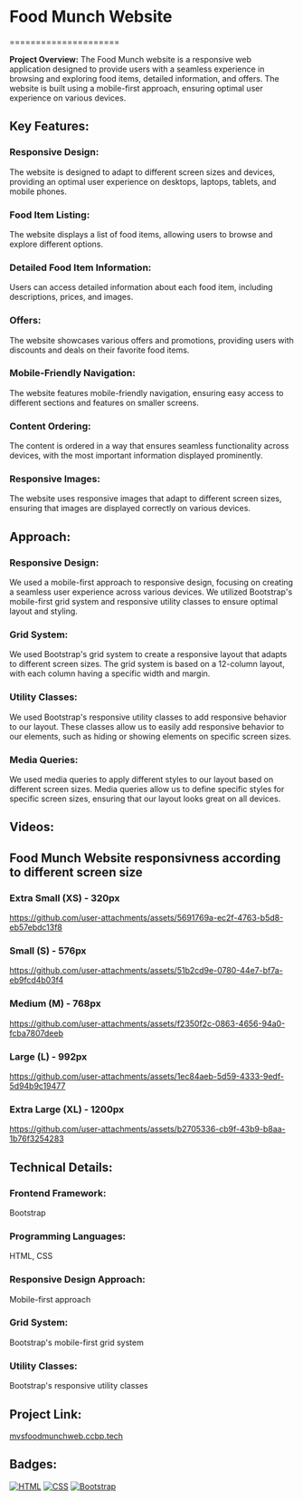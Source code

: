 # Food Munch Website
=====================

**Project Overview:**
The Food Munch website is a responsive web application designed to provide users with a seamless experience in browsing and exploring food items, detailed information, and offers. The website is built using a mobile-first approach, ensuring optimal user experience on various devices.

## Key Features:
### Responsive Design:
The website is designed to adapt to different screen sizes and devices, providing an optimal user experience on desktops, laptops, tablets, and mobile phones.

### Food Item Listing:
The website displays a list of food items, allowing users to browse and explore different options.

### Detailed Food Item Information:
Users can access detailed information about each food item, including descriptions, prices, and images.

### Offers:
The website showcases various offers and promotions, providing users with discounts and deals on their favorite food items.

### Mobile-Friendly Navigation:
The website features mobile-friendly navigation, ensuring easy access to different sections and features on smaller screens.

### Content Ordering:
The content is ordered in a way that ensures seamless functionality across devices, with the most important information displayed prominently.

### Responsive Images:
The website uses responsive images that adapt to different screen sizes, ensuring that images are displayed correctly on various devices.

## Approach:
### Responsive Design:
We used a mobile-first approach to responsive design, focusing on creating a seamless user experience across various devices. We utilized Bootstrap's mobile-first grid system and responsive utility classes to ensure optimal layout and styling.

### Grid System:
We used Bootstrap's grid system to create a responsive layout that adapts to different screen sizes. The grid system is based on a 12-column layout, with each column having a specific width and margin.

### Utility Classes:
We used Bootstrap's responsive utility classes to add responsive behavior to our layout. These classes allow us to easily add responsive behavior to our elements, such as hiding or showing elements on specific screen sizes.

### Media Queries:
We used media queries to apply different styles to our layout based on different screen sizes. Media queries allow us to define specific styles for specific screen sizes, ensuring that our layout looks great on all devices.

## Videos:
## Food Munch Website responsivness according to different screen size
### Extra Small (XS) - 320px


https://github.com/user-attachments/assets/5691769a-ec2f-4763-b5d8-eb57ebdc13f8





### Small (S) - 576px




https://github.com/user-attachments/assets/51b2cd9e-0780-44e7-bf7a-eb9fcd4b03f4





### Medium (M) - 768px


https://github.com/user-attachments/assets/f2350f2c-0863-4656-94a0-fcba7807deeb

### Large (L) - 992px


https://github.com/user-attachments/assets/1ec84aeb-5d59-4333-9edf-5d94b9c19477



### Extra Large (XL) - 1200px


https://github.com/user-attachments/assets/b2705336-cb9f-43b9-b8aa-1b76f3254283



## Technical Details:
### Frontend Framework:
Bootstrap

### Programming Languages:
HTML, CSS

### Responsive Design Approach:
Mobile-first approach

### Grid System:
Bootstrap's mobile-first grid system

### Utility Classes:
Bootstrap's responsive utility classes

## Project Link:
[mvsfoodmunchweb.ccbp.tech](http://mvsfoodmunchweb.ccbp.tech)

## Badges:
[![HTML](https://img.shields.io/badge/HTML-5-blue)](https://www.w3.org/html/)
[![CSS](https://img.shields.io/badge/CSS-3-blue)](https://www.w3.org/Style/CSS/)
[![Bootstrap](https://img.shields.io/badge/Bootstrap-4-blue)](https://getbootstrap.com/)



